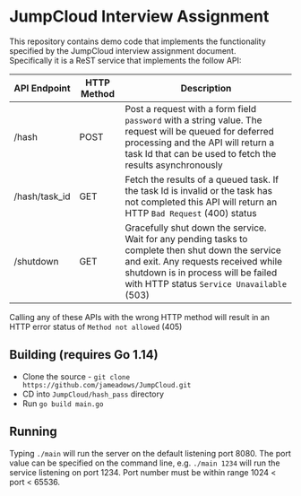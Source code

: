 # JumpCloud Interview Assignment
This repository contains demo code that implements the functionality specified by the JumpCloud interview assignment document.  
Specifically it is a ReST service that implements the follow API:

API Endpoint|HTTP Method|Description
------------|-----------|------------
/hash | POST | Post a request with a form field `password` with a string value.  The request will be queued for deferred processing and the API will return a task Id that can be used to fetch the results asynchronously 
/hash/task_id| GET | Fetch the results of a queued task.  If the task Id is invalid or the task has not completed this API will return an HTTP `Bad Request` (400) status
/shutdown|GET|Gracefully shut down the service.  Wait for any pending tasks to complete then shut down the service and exit.  Any requests received while shutdown is in process will be failed with HTTP status `Service Unavailable` (503)

Calling any of these APIs with the wrong HTTP method will result in an HTTP error status of `Method not allowed` (405) 

## Building (requires Go 1.14)
* Clone the source - `git clone https://github.com/jameadows/JumpCloud.git`
* CD into `JumpCloud/hash_pass` directory
* Run `go build main.go`

## Running
Typing `./main` will run the server on the default listening port 8080.  The port value can be specified on the command line, e.g. `./main 1234` will run the service listening on port 1234.  Port number must be within range 1024 < port < 65536.

